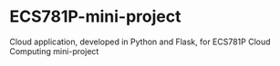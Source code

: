 # ECS781P-mini-project
Cloud application, developed in Python and Flask, for ECS781P Cloud Computing mini-project
